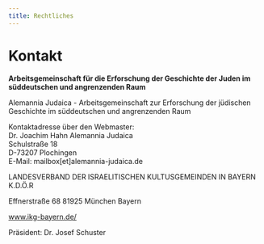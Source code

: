 ```yaml
---
title: Rechtliches
---
```


# Kontakt

**Arbeitsgemeinschaft für die Erforschung der Geschichte der Juden im süddeutschen und angrenzenden Raum**

Alemannia Judaica - Arbeitsgemeinschaft zur Erforschung der jüdischen Geschichte im süddeutschen und angrenzenden Raum    

Kontaktadresse über den Webmaster:    
Dr. Joachim Hahn
Alemannia Judaica    
Schulstraße 18  
D-73207 Plochingen   
E-Mail: mailbox[et]alemannia-judaica.de    

LANDESVERBAND DER ISRAELITISCHEN KULTUSGEMEINDEN IN BAYERN K.D.Ö.R

Effnerstraße 68
81925 München
Bayern

www.ikg-bayern.de/

Präsident: Dr. Josef Schuster